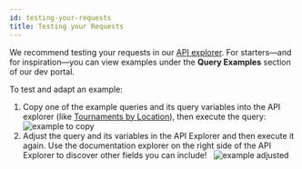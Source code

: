 ```yaml
---
id: testing-your-requests
title: Testing your Requests
---
```


We recommend testing your requests in our [API explorer](/explorer).
For starters&mdash;and for inspiration&mdash;you can view examples
under the **Query Examples** section of our dev portal.

To test and adapt an example:

1) Copy one of the example queries and its query variables into the API explorer
(like [Tournaments by Location](examples/queries/tournaments-by-location)), then execute the query:
&nbsp;
![example to copy](https://imgur.com/doD3R1v.png)
2) Adjust the query and its variables in the API Explorer and then execute it again.
Use the documentation explorer on the right side of the API Explorer to discover other fields you can include!
&nbsp;
![example adjusted](https://imgur.com/s2oxJtQ.png)
